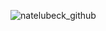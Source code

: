 
![natelubeck_github](https://github.com/etnlbck/natelubeck/assets/386143/61521da6-dc2e-4873-ad1b-77641419b581)
